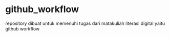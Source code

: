 # github_workflow
repository dibuat untuk memenuhi tugas dari matakuliah literasi digital yaitu github workflow
